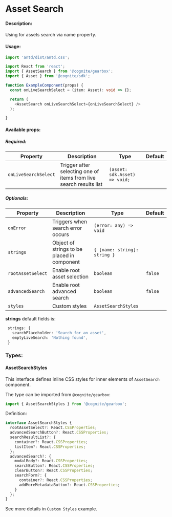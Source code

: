 # Asset Search

<!-- STORY -->

#### Description:

Using for assets search via name property.

#### Usage:

```typescript jsx
import 'antd/dist/antd.css';

import React from 'react';
import { AssetSearch } from '@cognite/gearbox';
import { Asset } from '@cognite/sdk';

function ExampleComponent(props) {
  const onLiveSearchSelect = (item: Asset): void => {};

  return (
    <AssetSearch onLiveSearchSelect={onLiveSearchSelect} />
  );

}
```

#### Available props:
##### Required:

| Property              | Description                                                        | Type                  | Default |
| --------------------- | ------------------------------------------------------------------ | --------------------- | ------- |
| `onLiveSearchSelect`  | Trigger after selecting one of items from live search results list | `(asset: sdk.Asset) => void;`            |         |

##### Optionals:

| Property              | Description                                 | Type                        | Default |
| --------------------- | ------------------------------------------- | --------------------------- | ------- |
| `onError`             | Triggers when search error occurs           | `(error: any) => void`      |         |
| `strings`             | Object of strings to be placed in component | `{ [name: string]: string }`|         |
| `rootAssetSelect`     | Enable root asset selection                 | `boolean`                   | `false` |
| `advancedSearch`      | Enable root advanced search                 | `boolean`                   | `false` |
| `styles`              | Custom styles                               | `AssetSearchStyles`         |         |

**strings** default fields is:

```typescript
 strings: {
   searchPlaceholder: 'Search for an asset',
   emptyLiveSearch: 'Nothing found',
 }
```

### Types:

#### AssetSearchStyles
This interface defines inline CSS styles for inner elements of `AssetSearch` component.

The type can be imported from `@cognite/gearbox`:

```typescript
import { AssetSearchStyles } from '@cognite/gearbox';
```

Definition:

```typescript
interface AssetSearchStyles {
  rootAssetSelect?: React.CSSProperties;
  advancedSearchButton?: React.CSSProperties;
  searchResultList?: {
    container?: React.CSSProperties;
    listItem?: React.CSSProperties;
  };
  advancedSearch?: {
    modalBody?: React.CSSProperties;
    searchButton?: React.CSSProperties;
    clearButton?: React.CSSProperties;
    searchForm?: {
      container?: React.CSSProperties;
      addMoreMetadataButton?: React.CSSProperties;
    }
  };
}
```

See more details in `Custom Styles` example.
